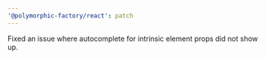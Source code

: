 ```yaml
---
'@polymorphic-factory/react': patch
---
```


Fixed an issue where autocomplete for intrinsic element props did not show up.
